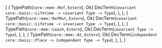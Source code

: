 [
    (
        TypePath(`core::mem::Ref`, `Extern`),
        Ok(
            DecTerm(`covariant core::basic::Lifetime -> covariant Type -> Type`),
        ),
    ),
    (
        TypePath(`core::mem::RefMut`, `Extern`),
        Ok(
            DecTerm(`covariant core::basic::Lifetime -> invariant Type -> Type`),
        ),
    ),
    (
        TypePath(`core::mem::Leash`, `Extern`),
        Ok(
            DecTerm(`covariant Type -> Type`),
        ),
    ),
    (
        TypePath(`core::mem::At`, `Extern`),
        Ok(
            DecTerm(`independent core::basic::Place -> independent Type -> Type`),
        ),
    ),
]